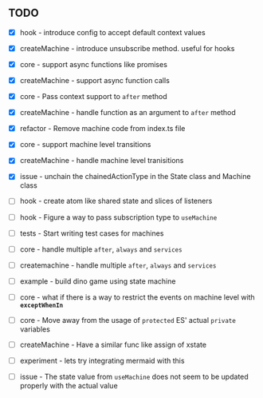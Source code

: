 ## TODO

- [x] hook - introduce config to accept default context values
- [x] createMachine - introduce unsubscribe method. useful for hooks
- [x] core - support async functions like promises
- [x] createMachine - support async function calls 
- [x] core - Pass context support to `after` method
- [x] createMachine - handle function as an argument to `after` method
- [x] refactor -  Remove machine code from index.ts file
- [x] core - support machine level transitions
- [x] createMachine - handle machine level tranisitions
- [x] issue - unchain the chainedActionType in the State class and Machine class
  
- [ ] hook - create atom like shared state and slices of listeners
- [ ] hook - Figure a way to pass subscription type to `useMachine`
- [ ] tests - Start writing test cases for machines
- [ ] core - handle multiple `after`, `always` and `services`
- [ ] createmachine - handle multiple `after`, `always` and `services`
- [ ] example - build dino game using state machine
- [ ] core - what if there is a way to restrict the events on machine level with **`exceptWhenIn`**
- [ ] core - Move away from the usage of `protected` ES' actual `private` variables
- [ ] createMachine - Have a similar func like assign of xstate
- [ ] experiment - lets try integrating mermaid with this
- [ ] issue - The state value from `useMachine` does not seem to be updated properly with the actual value